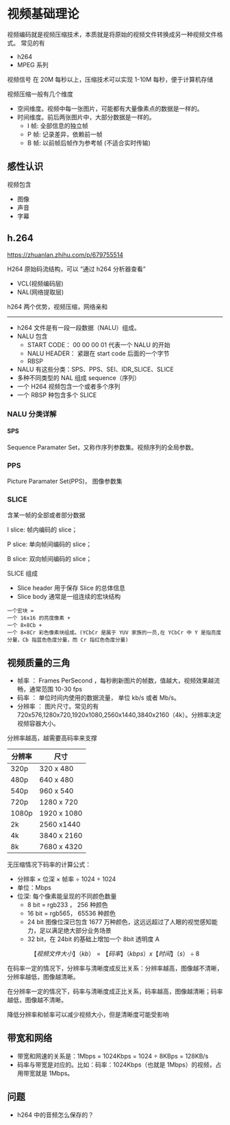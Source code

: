 # 视频基础理论

视频编码就是视频压缩技术，本质就是将原始的视频文件转换成另一种视频文件格式。
常见的有

- h264
- MPEG 系列

视频信号 在 20M 每秒以上，压缩技术可以实现 1-10M 每秒，便于计算机存储

视频压缩一般有几个维度

- 空间维度。视频中每一张图片，可能都有大量像素点的数据是一样的。
- 时间维度。前后两张图片中，大部分数据是一样的。
  - I 帧: 全部信息的独立帧
  - P 帧: 记录差异，依赖前一帧
  - B 帧: 以前帧后帧作为参考帧 (不适合实时传输)

## 感性认识

视频包含

- 图像
- 声音
- 字幕

## h.264

https://zhuanlan.zhihu.com/p/679755514

H264 原始码流结构，可以 “通过 h264 分析器查看”

- VCL(视频编码层)
- NAL(网络提取层)

h264 两个优势，视频压缩，网络亲和

---

- h264 文件是有一段一段数据（NALU）组成。
- NALU 包含
  - START CODE： 00 00 00 01 代表一个 NALU 的开始
  - NALU HEADER： 紧跟在 start code 后面的一个字节
  - RBSP
- NALU 有这些分类：SPS、PPS、SEI、IDR_SLICE、SLICE
- 多种不同类型的 NAL 组成 sequence（序列）
- 一个 H264 视频包含一个或者多个序列
- 一个 RBSP 种包含多个 SLICE

### NALU 分类详解

#### SPS

Sequence Paramater Set，又称作序列参数集。视频序列的全局参数。

### PPS

Picture Paramater Set(PPS)， 图像参数集

### SLICE

含某一帧的全部或者部分数据

I slice: 帧内编码的 slice；

P slice: 单向帧间编码的 slice；

B slice: 双向帧间编码的 slice；

SLICE 组成

- Slice header 用于保存 Slice 的总体信息
- Slice body 通常是一组连续的宏块结构

```
一个宏块 =
一个 16x16 的亮度像素 +
一个 8×8Cb +
一个 8×8Cr 彩色像素块组成。(YCbCr 是属于 YUV 家族的一员,在 YCbCr 中 Y 是指亮度分量，Cb 指蓝色色度分量，而 Cr 指红色色度分量)

```

## 视频质量的三角

- 帧率 ： Frames PerSecond ，每秒刷新图片的帧数，值越大，视频效果越流畅，通常范围 10-30 fps
- 码率 ： 单位时间内使用的数据流量， 单位 kb/s 或者 Mb/s。
- 分辨率 ： 图片尺寸。常见的有 720x576,1280x720,1920x1080,2560x1440,3840x2160（4k）。分辨率决定视频容器大小。

分辨率越高，越需要高码率来支撑

| 分辨率 | 尺寸        |
| ------ | ----------- |
| 320p   | 320 x 480   |
| 480p   | 640 x 480   |
| 540p   | 960 x 540   |
| 720p   | 1280 x 720  |
| 1080p  | 1920 x 1080 |
| 2k     | 2560 x1440  |
| 4k     | 3840 x 2160 |
| 8k     | 7680 x 4320 |

无压缩情况下码率的计算公式：

- 分辨率 × 位深 × 帧率 ÷ 1024 ÷ 1024
- 单位：Mbps
- 位深: 每个像素能呈现的不同颜色数量
  - 8 bit = rgb233 ， 256 种颜色
  - 16 bit = rgb565， 65536 种颜色
  - 24 bit 图像位深已包含 1677 万种颜色，这远远超过了人眼的视觉感知能力，足以满足绝大部分业务场景
  - 32 bit，在 24bit 的基础上增加一个 8bit 透明度 A

$$
【视频文件大小】 （kb） = 【码率】（kbps） x 【时间】（s）÷ 8
$$

在码率一定的情况下，分辨率与清晰度成反比关系：分辨率越高，图像越不清晰，分辨率越低，图像越清晰。

在分辨率一定的情况下，码率与清晰度成正比关系，码率越高，图像越清晰；码率越低，图像越不清晰。

降低分辨率和帧率可以减少视频大小，但是清晰度可能受影响

## 带宽和网络

- 带宽和网速的关系是：1Mbps = 1024Kbps = 1024 ÷ 8KBps = 128KB/s
- 码率与带宽是对应的。比如：码率：1024Kbps（也就是 1Mbps）的视频，占用带宽就是 1Mbps。

## 问题

- h264 中的音频怎么保存的？
